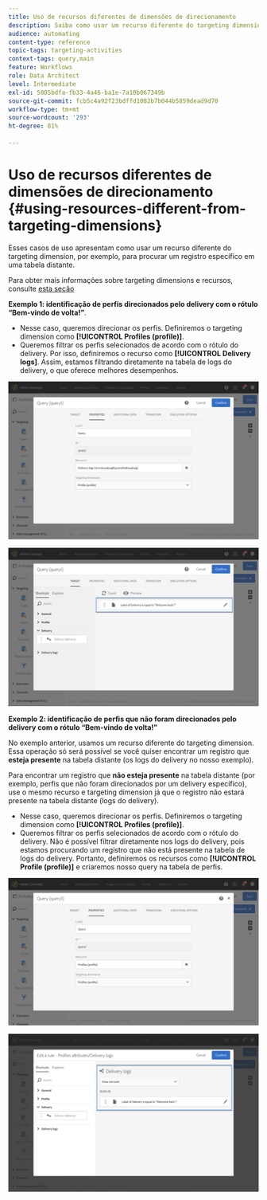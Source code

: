 ```yaml
---
title: Uso de recursos diferentes de dimensões de direcionamento
description: Saiba como usar um recurso diferente do targeting dimension.
audience: automating
content-type: reference
topic-tags: targeting-activities
context-tags: query,main
feature: Workflows
role: Data Architect
level: Intermediate
exl-id: 5805bdfa-fb33-4a46-ba1e-7a10b067349b
source-git-commit: fcb5c4a92f23bdffd1082b7b044b5859dead9d70
workflow-type: tm+mt
source-wordcount: '293'
ht-degree: 81%

---
```


# Uso de recursos diferentes de dimensões de direcionamento {#using-resources-different-from-targeting-dimensions}

Esses casos de uso apresentam como usar um recurso diferente do targeting dimension, por exemplo, para procurar um registro específico em uma tabela distante.

Para obter mais informações sobre targeting dimensions e recursos, consulte [esta seção](../../automating/using/query.md#targeting-dimensions-and-resources)

**Exemplo 1: identificação de perfis direcionados pelo delivery com o rótulo “Bem-vindo de volta!”**.

* Nesse caso, queremos direcionar os perfis. Definiremos o targeting dimension como **[!UICONTROL Profiles (profile)]**.
* Queremos filtrar os perfis selecionados de acordo com o rótulo do delivery. Por isso, definiremos o recurso como **[!UICONTROL Delivery logs]**. Assim, estamos filtrando diretamente na tabela de logs do delivery, o que oferece melhores desempenhos.

![](assets/targeting_dimension6.png)

![](assets/targeting_dimension7.png)

**Exemplo 2: identificação de perfis que não foram direcionados pelo delivery com o rótulo “Bem-vindo de volta!”**

No exemplo anterior, usamos um recurso diferente do targeting dimension. Essa operação só será possível se você quiser encontrar um registro que **esteja presente** na tabela distante (os logs do delivery no nosso exemplo).

Para encontrar um registro que **não esteja presente** na tabela distante (por exemplo, perfis que não foram direcionados por um delivery específico), use o mesmo recurso e targeting dimension já que o registro não estará presente na tabela distante (logs do delivery).

* Nesse caso, queremos direcionar os perfis. Definiremos o targeting dimension como **[!UICONTROL Profiles (profile)]**.
* Queremos filtrar os perfis selecionados de acordo com o rótulo do delivery. Não é possível filtrar diretamente nos logs do delivery, pois estamos procurando um registro que não está presente na tabela de logs do delivery. Portanto, definiremos os recursos como **[!UICONTROL Profile (profile)]** e criaremos nosso query na tabela de perfis.

![](assets/targeting_dimension8.png)

![](assets/targeting_dimension9.png)
